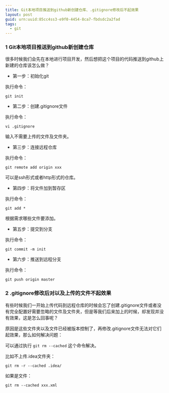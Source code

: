 ```yaml
---
title: Git本地项目推送到github新创建仓库、.gitignore修改后不起效果
layout: post
guid: urn:uuid:85cc4ss3-e9f0-4454-8ca7-fbdsdc2a2fad
tags:
  - git
---
```


### 1 Git本地项目推送到github新创建仓库

很多时候我们会先在本地进行项目开发，然后想把这个项目的代码推送到github上新建的仓库该怎么做？

- 第一步：初始化git

执行命令：

```git 
git init
```

- 第二步：创建.gitignore文件

执行命令：

```shell 
vi .gitignore
```

输入不需要上传的文件及文件夹。

- 第三步：连接远程仓库

执行命令：

```git 
git remote add origin xxx
```

可以是ssh形式或者http形式的仓库。

- 第四步：将文件加到暂存区

执行命令：

```git 
git add *
```

根据需求哪些文件要添加。

- 第五步：提交到分支

执行命令：

```git 
git commit -m init
```

- 第六步：推送到远程分支

执行命令：

```git 
git push origin master
```

### 2 .gitignore修改后对以及上传的文件不起效果

有些时候我们一开始上传代码到远程仓库的时候会忘了创建.gitignore文件或者没有完全配置好需要忽略的文件及文件夹，但是等我们后来加上的时候，却发现并没有效果，这是怎么回事呢？

原因是这些文件夹以及文件已经被版本控制了，再修改.gitignore文件无法对它们起效果，那么如何解决问题：

可以通过执行 ```git rm --cached``` 这个命令解决。

比如不上传.idea文件夹：

```git
git rm -r --cached .idea/
```
如果是文件：

```git
git rm --cached xxx.xml
```